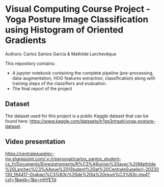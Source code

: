 # Visual Computing Course Project - Yoga Posture Image Classification using Histogram of Oriented Gradients

Authors: Carlos Santos Garcìa & Mathilde Larchevêque 


This repository contains:
- A jupyter notebook containing the complete pipeline (pre-processing, data-augmentation, HOG features extraction, classification) along with training steps of the classifiers and evaluation.
- The final report of the project

## Dataset 

The dataset used for this project is a public Kaggle dataset that can be found here:
https://www.kaggle.com/datasets/tr1gg3rtrash/yoga-posture-dataset. 

## Video presentation 
https://centralesupelec-my.sharepoint.com/:v:/r/personal/carlos_santos_student-cs_fr/Documents/Enregistrements/R%C3%A9union%20avec%20Mathilde%20Larchev%C3%AAque%20(Student%20at%20CentraleSupelec)-20230130_194417-Grabaci%C3%B3n%20de%20la%20reuni%C3%B3n.mp4?csf=1&web=1&e=nHYETd

